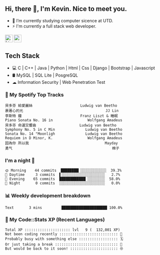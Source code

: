 ## Hi, there 👋, I'm Kevin. Nice to meet you.

- 🌱 I’m currently studying computer sicence at UTD.
- ⚡ I'm currently a full stack web developer.

<a href="https://www.linkedin.com/in/kevin12686/"><img alt="LinkedIn" src="https://img.shields.io/badge/linkedin%20-%230077B5.svg?&style=for-the-badge&logo=linkedin&logoColor=white" height=25></a>
<a href="https://www.instagram.com/kevin12686/"><img src="https://img.shields.io/badge/instagram-3f729b?&style=for-the-badge&logo=instagram&logoColor=white" height=25></a>

## Tech Stack

* 💻 C | C++ | Java | Python | Html | Css | Django | Bootstrap | Javascript
* 🛢️ MySQL | SQL Lite | PosgreSQL
* ☁ Information Security | Web Penetration Test

### 🎵 My Spotify Top Tracks

<!-- spotify start -->

```text
貝多芬 給愛麗絲                      Ludwig van Beetho
裹著心的光                                      JJ Lin
李斯特 鐘                           Franz Liszt & 睡眠
Piano Sonata No. 16 in                Wolfgang Amadeus
貝多芬 命運交響曲                    Ludwig van Beetho
Symphony No. 5 in C Min              Ludwig van Beetho
Sonata No. 14 "Moonligh              Ludwig van Beetho
Requiem in D Minor, K.                Wolfgang Amadeus
因為你 所以我                                   Mayday
勇气                                              棉子
```

<!-- spotify end -->

### I'm a night 🦉

<!-- early_bird start -->

```text
🌞 Morning    44 commits  ████████▎░░░░░░░░░░░░  39.3%
🌆 Daytime     3 commits  ▌░░░░░░░░░░░░░░░░░░░░   2.7%
🌃 Evening    65 commits  ████████████▏░░░░░░░░  58.0%
🌙 Night       0 commits  ░░░░░░░░░░░░░░░░░░░░░   0.0%
```

<!-- early_bird end -->

### 📊 Weekly development breakdown

<!-- code_time start -->

```text
Text       3 mins         █████████████████████ 100.0%
```

<!-- code_time end -->

### 🧰 My Code::Stats XP (Recent Languages)

<!-- codestats start -->

```text
Total XP ::::::::::::::::::::: lvl   9 (  132,001 XP) 
Not been coding recently ::::::::::::::::::::::::::: 🙈
Probably busy with something else :::::::::::::::::: 🗓
Or just taking a break ::::::::::::::::::::::::::::: 🌴
But would be back to it soon! :::::::::::::::::::::: 🤓
```

<!-- codestats end -->
